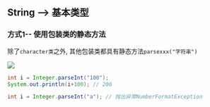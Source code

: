 ## String --> 基本类型

### 方式1-- 使用包装类的静态方法

除了`character类`之外, 其他包装类都具有静态方法`parsexxx("字符串")`

![](https://pic.superbed.cn/item/5d9fe1d6451253d1787b6915.jpg)

```java
int i = Integer.parseInt("100");
System.out.println(i+100); // 200

int i = Integer.parseInt("a"); // 抛出异常NumberFormatException
```

